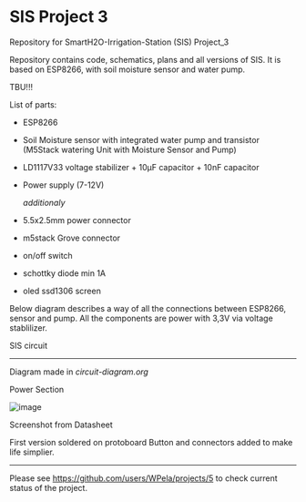 # SIS Project 3
Repository for SmartH2O-Irrigation-Station (SIS) Project_3

Repository contains code, schematics, plans and all versions of SIS. It is based on ESP8266, with soil moisture sensor and water pump.

TBU!!!

List of parts:
 - ESP8266
 - Soil Moisture sensor with integrated water pump and transistor (M5Stack watering Unit with Moisture Sensor and Pump)
 - LD1117V33 voltage stabilizer + 10µF capacitor + 10nF capacitor
 - Power supply (7-12V)

   *additionaly*
   
 - 5.5x2.5mm power connector
 - m5stack Grove connector
 - on/off switch
 - schottky diode min 1A
 - oled ssd1306 screen

Below diagram describes a way of all the connections between ESP8266, sensor and pump. All the components are power with 3,3V via voltage stablilizer. 

  SIS circuit

---

  Diagram made in *circuit-diagram.org*

  Power Section

![image](https://github.com/WPela/SmartH2O-Irrigation-Station/assets/62253932/72b870ef-960b-4065-b44c-739b2accd17a)

Screenshot from Datasheet

First version soldered on protoboard Button and connectors added to make life simplier.


---

Please see https://github.com/users/WPela/projects/5 to check current status of the project.
